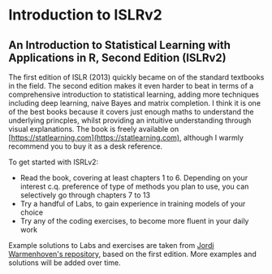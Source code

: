 # Introduction to ISLRv2

## An Introduction to Statistical Learning with Applications in R, Second Edition (ISLRv2)

The first edition of ISLR (2013) quickly became on of the standard textbooks in the field. The second edition makes it even harder to beat in terms of a comprehensive introduction to statistical learning, adding more techniques including deep learning, naive Bayes and matrix completion. I think it is one of the best books because it covers just enough maths to understand the underlying princples, whilst providing an intuitive understanding through visual explanations. The book is freely available on [https://statlearning.com](https://statlearning.com), although I warmly recommend you to buy it as a desk reference.

To get started with ISRLv2:

- Read the book, covering at least chapters 1 to 6. Depending on your interest c.q. preference of type of methods you plan to use, you can selectively go through chapters 7 to 13
- Try a handful of Labs, to gain experience in training models of your choice
- Try any of the coding exercises, to become more fluent in your daily work

Example solutions to Labs and exercises are taken from [Jordi Warmenhoven's repository](https://github.com/JWarmenhoven/ISLR-python), based on the first edition. More examples and solutions will be added over time.
